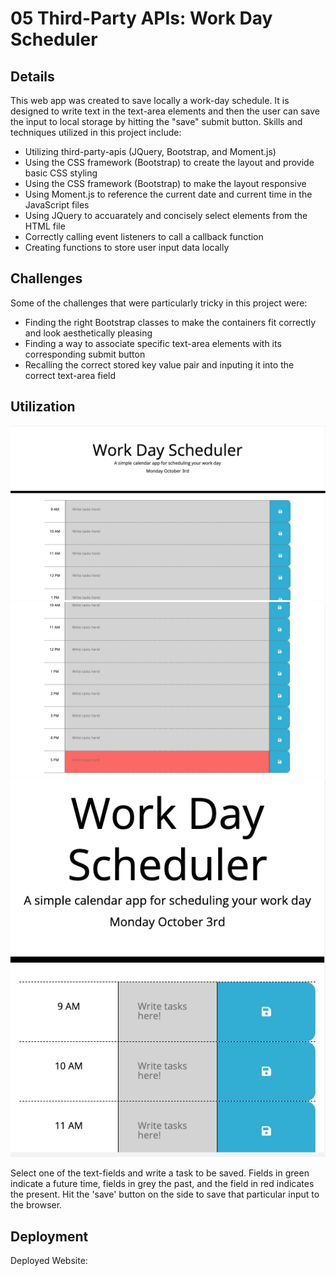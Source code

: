 # 05 Third-Party APIs: Work Day Scheduler

## Details

This web app was created to save locally a work-day schedule. It is designed to write text in the text-area elements and then the user can save the input to local storage by hitting the "save" submit button. Skills and techniques utilized in this project include: 

- Utilizing third-party-apis (JQuery, Bootstrap, and Moment.js)
- Using the CSS framework (Bootstrap) to create the layout and provide basic CSS styling
- Using the CSS framework (Bootstrap) to make the layout responsive
- Using Moment.js to reference the current date and current time in the JavaScript files
- Using JQuery to accuarately and concisely select elements from the HTML file
- Correctly calling event listeners to call a callback function
- Creating functions to store user input data locally


## Challenges

Some of the challenges that were particularly tricky in this project were:

- Finding the right Bootstrap classes to make the containers fit correctly and look aesthetically pleasing
- Finding a way to associate specific text-area elements with its corresponding submit button
- Recalling the correct stored key value pair and inputing it into the correct text-area field

## Utilization

![first page of web app](./Assets/work-day-scheduler-1.png)
![second page of web app](./Assets/work-day-scheduler-2.png)
![third page of web app](./Assets/work-day-scheduler-3.png)


Select one of the text-fields and write a task to be saved. Fields in green indicate a future time, fields in grey the past, and the field in red indicates the present. Hit the 'save' button on the side to save that particular input to the browser.


## Deployment

Deployed Website:
